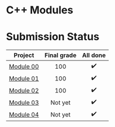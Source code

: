 # C++ Modules

# Submission Status

| Project | Final grade | All done |
|:-------:|:-----:|:------:|
| [Module 00](https://github.com/waltergcc/42-cpp_modules/tree/main/module_00) | 100 | :heavy_check_mark: |
| [Module 01](https://github.com/waltergcc/42-cpp_modules/tree/main/module_01) | 100 | :heavy_check_mark: |
| [Module 02](https://github.com/waltergcc/42-cpp_modules/tree/main/module_02) | 100 | :heavy_check_mark: |
| [Module 03](https://github.com/waltergcc/42-cpp_modules/tree/main/module_03) | Not yet | :heavy_check_mark: |
| [Module 04](https://github.com/waltergcc/42-cpp_modules/tree/main/module_04) | Not yet | :heavy_check_mark: |

